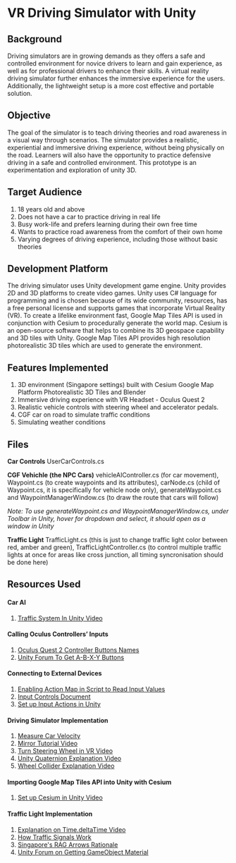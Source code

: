 # VR Driving Simulator with Unity
## Background
Driving simulators are in growing demands as they offers a safe and controlled environment for novice drivers to learn and gain experience, as well as for professional drivers to enhance their skills. A virtual reality driving simulator further enhances the immersive experience for the users. Additionally, the lightweight setup is  a more cost effective and portable solution.

## Objective
The goal of the simulator is to teach driving theories and road awareness in a visual way through scenarios. The simulator provides a realistic, experiential and immersive driving experience, without being physically on the road. Learners will also have the opportunity to practice defensive driving in a safe and controlled environment. This prototype is an experimentation and exploration of unity 3D.

## Target Audience
1. 18 years old and above
2. Does not have a car to practice driving in real life
3. Busy work-life and prefers learning during their own free time
4. Wants to practice road awareness from the comfort of their own home 
5. Varying degrees of driving experience, including those without basic theories

##  Development Platform
The driving simulator uses Unity development game engine. Unity provides 2D and 3D platforms to create video games. Unity uses C# language for programming and is chosen because of its wide community, resources, has a free personal license and supports games that incorporate Virtual Reality (VR). 
To create a lifelike environment fast, Google Map Tiles API is used in conjunction with Cesium to procedurally generate the world map. Cesium is an open-source software that helps to combine its 3D geospace capability and 3D tiles with Unity. Google Map Tiles API provides high resolution photorealistic 3D tiles which are used to generate the environment. 

##  Features Implemented
1. 3D environment (Singapore settings) built with Cesium Google Map Platform Photorealistic 3D Tiles and Blender
2. Immersive driving experience with VR Headset - Oculus Quest 2
3. Realistic vehicle controls with steering wheel and accelerator pedals. 
4. CGF car on road to simulate traffic conditions
5. Simulating weather conditions 

## Files
**Car Controls** 
UserCarControls.cs

**CGF Vehichle (the NPC Cars)**
vehicleAIController.cs (for car movement), Waypoint.cs (to create waypoints and its attributes), carNode.cs (child of Waypoint.cs, it is specifically for vehicle node only), generateWaypoint.cs and WaypointManagerWindow.cs (to draw the route that cars will follow) 

*Note: To use generateWaypoint.cs and WaypointManagerWindow.cs, under Toolbar in Unity, hover for dropdown and select, it should open as a window in Unity*

**Traffic Light**
TrafficLight.cs (this is just to change traffic light color between red, amber and green), TrafficLightController.cs (to control multiple traffic lights at once for areas like cross junction, all timing syncronisation should be done here)


## Resources Used 
#### Car AI
1. [Traffic System In Unity Video](https://www.youtube.com/watch?v=MXCZ-n5VyJc)
   
#### Calling Oculus Controllers’ Inputs
1. [Oculus Quest 2 Controller Buttons Names](https://www.youtube.com/watch?v=OhZlCqHOosw)
2. [Unity Forum To Get A-B-X-Y Buttons](https://forum.unity.com/threads/oculus-quest-how-to-detect-a-b-x-y-button-presses.1108232/)
   
#### Connecting to External Devices
1. [Enabling Action Map in Script to Read Input Values](https://stackoverflow.com/questions/69193146/unity-new-input-system-returning-0-or-not-working)
2. [Input Controls Document](https://docs.unity3d.com/Packages/com.unity.inputsystem@1.0/manual/Controls.html)
3. [Set up Input Actions in Unity](https://www.youtube.com/watch?v=Yjee_e4fICc)

#### Driving Simulator Implementation
1. [Measure Car Velocity](https://forum.unity.com/threads/measuring-car-speed.531772/)
2. [Mirror Tutorial Video](https://www.youtube.com/watch?v=txF4t1qynyk)
3. [Turn Steering Wheel in VR Video](https://www.youtube.com/watch?v=w1f1Q8vDr_g)
4. [Unity Quaternion Explanation Video](https://www.youtube.com/watch?v=RQHG_Tv9vzA)
5. [Wheel Collider Explanation Video](https://www.youtube.com/watch?v=c-yhZwXSx_c)
   
#### Importing Google Map Tiles API into Unity with Cesium
1. [Set up Cesium in Unity Video](https://www.youtube.com/watch?v=lLw5hCqSv5Y)

#### Traffic Light Implementation
1. [Explanation on Time.deltaTime Video](https://www.youtube.com/watch?v=8pYq15Lh0x4)
2. [How Traffic Signals Work](https://www.youtube.com/watch?v=DP62ogEZgkI)
3. [Singapore's RAG Arrows Rationale](https://www.youtube.com/watch?v=w8j3XGaxkrA)
4. [Unity Forum on Getting GameObject Material](https://discussions.unity.com/t/how-can-i-assign-materials-using-c-code/2205/4)
